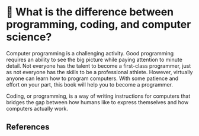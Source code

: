 # :information_desk_person: What is the difference between programming, coding, and computer science?


Computer programming is a challenging activity. Good programming requires an ability to see the big picture while paying attention to minute detail. Not everyone has the talent to become a first-class programmer, just as not everyone has the skills to be a professional athlete. However, virtually anyone can learn how to program computers. With some patience and effort on your part, this book will help you to become a programmer.



Coding, or programming, is a way of writing instructions for computers that bridges the gap between how humans like to express themselves and how computers actually work.


## References
